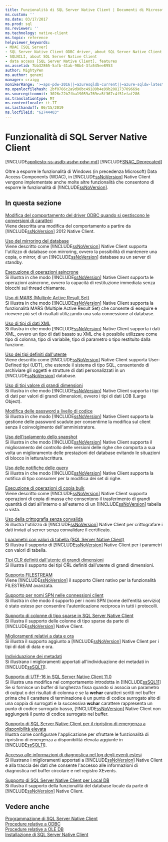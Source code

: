 ```yaml
---
title: Funzionalità di SQL Server Native Client | Documenti di Microsoft
ms.custom: ''
ms.date: 03/17/2017
ms.prod: sql
ms.reviewer: ''
ms.technology: native-client
ms.topic: reference
helpviewer_keywords:
- MDAC [SQL Server]
- SQL Server Native Client ODBC driver, about SQL Server Native Client ODBC driver
- SQLNCLI, about SQL Server Native Client
- data access [SQL Server Native Client], features
ms.assetid: 7bb32865-5afb-41ab-98b4-3fa545ee8953
author: MightyPen
ms.author: genemi
manager: craigg
monikerRange: '>=aps-pdw-2016||=azuresqldb-current||=azure-sqldw-latest||>=sql-server-2016||=sqlallproducts-allversions||>=sql-server-linux-2017||=azuresqldb-mi-current'
ms.openlocfilehash: 2bf0766c2a9d90bc49189b4e99b208173709669e
ms.sourcegitcommit: 3026c22b7fba19059a769ea5f367c4f51efaf286
ms.translationtype: MT
ms.contentlocale: it-IT
ms.lasthandoff: 06/15/2019
ms.locfileid: "62744403"
---
```

# <a name="sql-server-native-client-features"></a>Funzionalità di SQL Server Native Client
[!INCLUDE[appliesto-ss-asdb-asdw-pdw-md](../../../includes/appliesto-ss-asdb-asdw-pdw-md.md)]
[!INCLUDE[SNAC_Deprecated](../../../includes/snac-deprecated.md)]

  Oltre a esporre le funzionalità di Windows (in precedenza Microsoft) Data Access Components (WDAC), in [!INCLUDE[ssNoVersion](../../../includes/ssnoversion-md.md)] Native Client vengono implementate anche molte altre funzionalità che consentono di esporre le funzionalità di [!INCLUDE[ssNoVersion](../../../includes/ssnoversion-md.md)].  
  
## <a name="in-this-section"></a>In questa sezione  
 [Modifica del comportamento del driver ODBC quando si gestiscono le conversioni di caratteri](../../../relational-databases/native-client/features/odbc-driver-behavior-change-when-handling-character-conversions.md)  
 Viene descritta una modifica del comportamento a partire da [!INCLUDE[ssNoVersion](../../../includes/ssnoversion-md.md)] 2012 Native Client.  
  
 [Uso del mirroring del database](../../../relational-databases/native-client/features/using-database-mirroring.md)  
 Viene descritto come [!INCLUDE[ssNoVersion](../../../includes/ssnoversion-md.md)] Native Client supporta l'utilizzo di database con mirroring, ovvero la possibilità di mantenere una copia, o mirror, di un [!INCLUDE[ssNoVersion](../../../includes/ssnoversion-md.md)] database su un server di standby.  
  
 [Esecuzione di operazioni asincrone](../../../relational-databases/native-client/features/performing-asynchronous-operations.md)  
 Si illustra in che modo [!INCLUDE[ssNoVersion](../../../includes/ssnoversion-md.md)] Native Client supporta le operazioni asincrone, ovvero la capacità di restituzione immediata senza blocchi sul thread chiamante.  
  
 [Uso di MARS &#40;Multiple Active Result Set&#41;](../../../relational-databases/native-client/features/using-multiple-active-result-sets-mars.md)  
 Si illustra in che modo [!INCLUDE[ssNoVersion](../../../includes/ssnoversion-md.md)] Native Client supporta la funzionalità MARS (Multiple Active Result Set) che consente di eseguire e ricevere più set di risultati utilizzando una sola connessione al database.  
  
 [Uso di tipi di dati XML](../../../relational-databases/native-client/features/using-xml-data-types.md)  
 Si illustra in che modo [!INCLUDE[ssNoVersion](../../../includes/ssnoversion-md.md)] Native Client supporta i dati XML, ovvero un tipo di dati basato su XML che è possibile utilizzare come tipo di colonna, tipo di variabile, tipo di parametro o tipo restituito dalla funzione.  
  
 [Uso dei tipi definiti dall'utente](../../../relational-databases/native-client/features/using-user-defined-types.md)  
 Viene descritto come [!INCLUDE[ssNoVersion](../../../includes/ssnoversion-md.md)] Native Client supporta User-Defined tipi (UDT), che estende il sistema di tipo SQL, consentendo di archiviare gli oggetti e strutture di dati personalizzati in un [!INCLUDE[ssNoVersion](../../../includes/ssnoversion-md.md)] database.  
  
 [Uso di tipi valore di grandi dimensioni](../../../relational-databases/native-client/features/using-large-value-types.md)  
 Si illustra in che modo [!INCLUDE[ssNoVersion](../../../includes/ssnoversion-md.md)] Native Client supporta i tipi di dati per valori di grandi dimensioni, ovvero i tipi di dati LOB (Large Object).  
  
 [Modifica delle password a livello di codice](../../../relational-databases/native-client/features/changing-passwords-programmatically.md)  
 Si illustra in che modo [!INCLUDE[ssNoVersion](../../../includes/ssnoversion-md.md)] Native Client supporta la gestione delle password scadute per consentirne la modifica sul client senza il coinvolgimento dell'amministratore.  
  
 [Uso dell'isolamento dello snapshot](../../../relational-databases/native-client/features/working-with-snapshot-isolation.md)  
 Si illustra in che modo [!INCLUDE[ssNoVersion](../../../includes/ssnoversion-md.md)] Native Client supporta il miglioramento del controllo delle versioni delle righe che comporta a sua volta un miglioramento delle prestazioni del database evitando le situazioni di blocco in lettura/scrittura.  
  
 [Uso delle notifiche delle query](../../../relational-databases/native-client/features/working-with-query-notifications.md)  
 Si illustra in che modo [!INCLUDE[ssNoVersion](../../../includes/ssnoversion-md.md)] Native Client supporta la notifica di tipo consumer per la modifica dei set di righe.  
  
 [Esecuzione di operazioni di copia bulk](../../../relational-databases/native-client/features/performing-bulk-copy-operations.md)  
 Viene descritto come [!INCLUDE[ssNoVersion](../../../includes/ssnoversion-md.md)] Native Client supporta operazioni di copia di massa che consentono il trasferimento di grandi quantità di dati all'interno o all'esterno di un [!INCLUDE[ssNoVersion](../../../includes/ssnoversion-md.md)] tabella o vista.  
  
 [Uso della crittografia senza convalida](../../../relational-databases/native-client/features/using-encryption-without-validation.md)  
 Si illustra l'utilizzo di [!INCLUDE[ssNoVersion](../../../includes/ssnoversion-md.md)] Native Client per crittografare i dati inviati al server senza convalidare il certificato.  
  
 [I parametri con valori di tabella &#40;SQL Server Native Client&#41;](../../../relational-databases/native-client/features/table-valued-parameters-sql-server-native-client.md)  
 Si illustra il supporto di [!INCLUDE[ssNoVersion](../../../includes/ssnoversion-md.md)] Native Client per i parametri con valori di tabella.  
  
 [Tipi CLR definiti dall'utente di grandi dimensioni](../../../relational-databases/native-client/features/large-clr-user-defined-types.md)  
 Si illustra il supporto dei tipi CRL definiti dall'utente di grandi dimensioni.  
  
 [Supporto FILESTREAM](../../../relational-databases/native-client/features/filestream-support.md)  
 Viene [!INCLUDE[ssNoVersion](../../../includes/ssnoversion-md.md)] il supporto Client nativo per la funzionalità FILESTREAM avanzata.  
  
 [Supporto per nomi SPN nelle connessioni client](../../../relational-databases/native-client/features/service-principal-name-spn-support-in-client-connections.md)  
 Si illustra in che modo il supporto per i nomi SPN (nome dell'entità servizio) è stato esteso per consentire l'autenticazione reciproca in tutti i protocolli.  
  
 [Supporto di colonne di tipo sparse in SQL Server Native Client](../../../relational-databases/native-client/features/sparse-columns-support-in-sql-server-native-client.md)  
 Si illustra il supporto delle colonne di tipo sparse da parte di [!INCLUDE[ssNoVersion](../../../includes/ssnoversion-md.md)] Native Client.  
  
 [Miglioramenti relativi a data e ora](../../../relational-databases/native-client/features/date-and-time-improvements.md)  
 Si illustra il supporto aggiunto a [!INCLUDE[ssNoVersion](../../../includes/ssnoversion-md.md)] Native Client per i tipi di dati di data e ora.  
  
 [Individuazione dei metadati](../../../relational-databases/native-client/features/metadata-discovery.md)  
 Si illustrano i miglioramenti apportati all'individuazione dei metadati in [!INCLUDE[ssSQL11](../../../includes/sssql11-md.md)].  
  
 [Supporto di UTF-16 in SQL Server Native Client 11.0](../../../relational-databases/native-client/features/utf-16-support-in-sql-server-native-client-11-0.md)  
 Si illustra una modifica nel comportamento introdotta in [!INCLUDE[ssSQL11](../../../includes/sssql11-md.md)] Se si fornisce un buffer di lunghezza fissa quando si associa un parametro di output o dei risultati di colonna e se la **wchar** caratteri scritti nel buffer prima che il carattere di terminazione è un punto di codice surrogato alto di una coppia di surrogati e la successiva **wchar** carattere rappresenta un punto di codice surrogato basso, [!INCLUDE[ssNoVersion](../../../includes/ssnoversion-md.md)] Native Client non aggiungerà il punto di codice surrogato nel buffer.  
  
 [Supporto di SQL Server Native Client per il ripristino di emergenza a disponibilità elevata](../../../relational-databases/native-client/features/sql-server-native-client-support-for-high-availability-disaster-recovery.md)  
 Illustra come configurare l'applicazione per sfruttare le funzionalità di ripristino di emergenza a disponibilità elevata aggiunte in [!INCLUDE[ssSQL11](../../../includes/sssql11-md.md)].  
  
 [Accesso alle informazioni di diagnostica nel log degli eventi estesi](../../../relational-databases/native-client/features/accessing-diagnostic-information-in-the-extended-events-log.md)  
 Si illustrano i miglioramenti apportati a [!INCLUDE[ssNoVersion](../../../includes/ssnoversion-md.md)] Native Client e alla traccia dei dati che consente l'accesso alle informazioni di diagnostica nel buffer circolare e nel registro XEvents.  
  
 [Supporto di SQL Server Native Client per Local DB](../../../relational-databases/native-client/features/sql-server-native-client-support-for-localdb.md)  
 Si illustra il supporto della funzionalità del database locale da parte di [!INCLUDE[ssNoVersion](../../../includes/ssnoversion-md.md)] Native Client.  
  
## <a name="see-also"></a>Vedere anche  
 [Programmazione di SQL Server Native Client](../../../relational-databases/native-client/sql-server-native-client-programming.md)   
 [Procedure relative a ODBC](../../../relational-databases/native-client-odbc-how-to/odbc-how-to-topics.md)   
 [Procedure relative a OLE DB](../../../relational-databases/native-client-ole-db-how-to/ole-db-how-to-topics.md)   
 [Installazione di SQL Server Native Client](../../../relational-databases/native-client/applications/installing-sql-server-native-client.md)  
  
  
